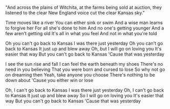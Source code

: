 "And across the plains of Witchita, at the farms being sold at auction, they
listened to the clear New England voice cut the clear Kansas sky." 

Time moves like a river
You can either sink or swim
And a wise man learns to forgive her
For all she's done to him
And no one's getting younger
And a few aren't getting old
It's all in what you feel
And not in what you're told

Oh you can't go back to Kansas
I was there just yesterday
Oh you can't go back to Kansas
It just up and blew away
Oh, but I will go on loving you
It's easier that way
But you can't go back to Kansas
'Cause that was yesterday

I see the sun rise and fall
I can feel the earth beneath my shoes
There's no need in you believing
That you were born and cursed to lose
So why not go on dreaming then
Yeah, take anyone you choose
There's nothing to be down about
'Cause you either win or lose

Oh, I can't go back to Kansas
I was there just yesterday
Oh, I can't go back to Kansas
It just up and blew away
So I will go on loving you
It's easier that way
But you can't go back to Kansas
'Cause that was yesterday
